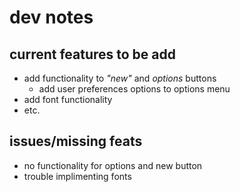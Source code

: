 # dev notes 

## current features to be add

- add functionality to *"new"* and *options* buttons
    - add user preferences options to options menu 
- add font functionality
- etc.

## issues/missing feats
- no functionality for options and new button 
- trouble implimenting fonts

